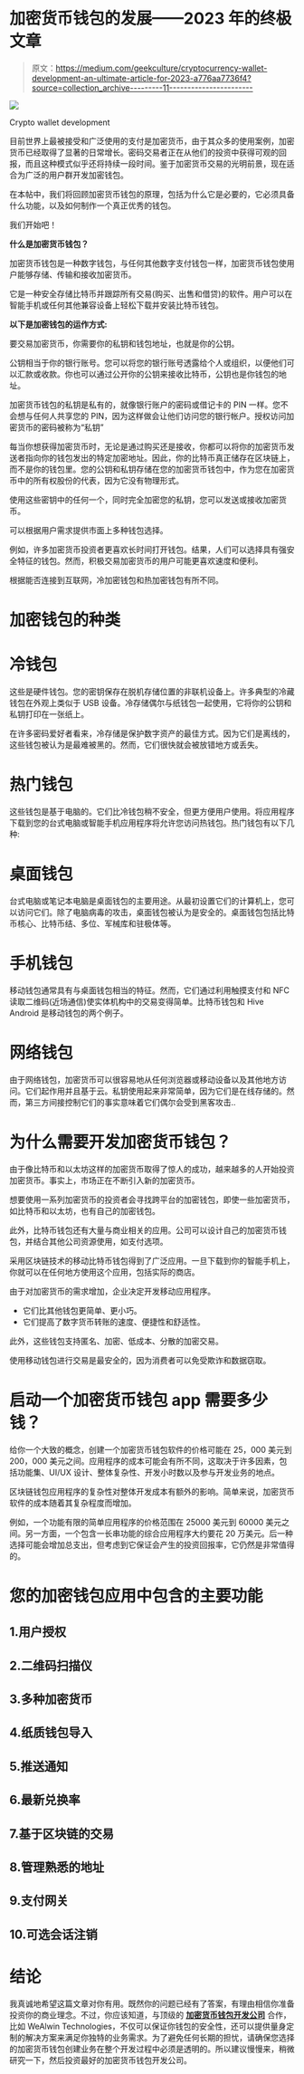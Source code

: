 # 加密货币钱包的发展——2023 年的终极文章

> 原文：<https://medium.com/geekculture/cryptocurrency-wallet-development-an-ultimate-article-for-2023-a776aa7736f4?source=collection_archive---------11----------------------->

![](img/ff9824c304af562fe59a2dbb1e7f8fc9.png)

Crypto wallet development

目前世界上最被接受和广泛使用的支付是加密货币，由于其众多的使用案例，加密货币已经取得了显著的日常增长。密码交易者正在从他们的投资中获得可观的回报，而且这种模式似乎还将持续一段时间。鉴于加密货币交易的光明前景，现在适合为广泛的用户群开发加密钱包。

在本帖中，我们将回顾加密货币钱包的原理，包括为什么它是必要的，它必须具备什么功能，以及如何制作一个真正优秀的钱包。

我们开始吧！

**什么是加密货币钱包？**

加密货币钱包是一种数字钱包，与任何其他数字支付钱包一样，加密货币钱包使用户能够存储、传输和接收加密货币。

它是一种安全存储比特币并跟踪所有交易(购买、出售和借贷)的软件。用户可以在智能手机或任何其他兼容设备上轻松下载并安装比特币钱包。

**以下是加密钱包的运作方式:**

要交易加密货币，你需要你的私钥和钱包地址，也就是你的公钥。

公钥相当于你的银行账号。您可以将您的银行账号透露给个人或组织，以便他们可以汇款或收款。你也可以通过公开你的公钥来接收比特币，公钥也是你钱包的地址。

加密货币钱包的私钥是私有的，就像银行账户的密码或借记卡的 PIN 一样。您不会想与任何人共享您的 PIN，因为这样做会让他们访问您的银行帐户。授权访问加密货币的密码被称为“私钥”

每当你想获得加密货币时，无论是通过购买还是接收，你都可以将你的加密货币发送者指向你的钱包发出的特定加密地址。因此，你的比特币真正储存在区块链上，而不是你的钱包里。您的公钥和私钥存储在您的加密货币钱包中，作为您在加密货币中的所有权股份的代表，因为它没有物理形式。

使用这些密钥中的任何一个，同时完全加密您的私钥，您可以发送或接收加密货币。

可以根据用户需求提供市面上多种钱包选择。

例如，许多加密货币投资者更喜欢长时间打开钱包。结果，人们可以选择具有强安全特征的钱包。然而，积极交易加密货币的用户可能更喜欢速度和便利。

根据能否连接到互联网，冷加密钱包和热加密钱包有所不同。

# **加密钱包的种类**

# 冷钱包

这些是硬件钱包。您的密钥保存在脱机存储位置的非联机设备上。许多典型的冷藏钱包在外观上类似于 USB 设备。冷存储偶尔与纸钱包一起使用，它将你的公钥和私钥打印在一张纸上。

在许多密码爱好者看来，冷存储是保护数字资产的最佳方式。因为它们是离线的，这些钱包被认为是最难被黑的。然而，它们很快就会被放错地方或丢失。

# 热门钱包

这些钱包是基于电脑的。它们比冷钱包稍不安全，但更方便用户使用。将应用程序下载到您的台式电脑或智能手机应用程序将允许您访问热钱包。热门钱包有以下几种:

# **桌面钱包**

台式电脑或笔记本电脑是桌面钱包的主要用途。从最初设置它们的计算机上，您可以访问它们。除了电脑病毒的攻击，桌面钱包被认为是安全的。桌面钱包包括比特币核心、比特币结、多位、军械库和驻极体等。

# 手机钱包

移动钱包通常具有与桌面钱包相当的特征。然而，它们通过利用触摸支付和 NFC 读取二维码(近场通信)使实体机构中的交易变得简单。比特币钱包和 Hive Android 是移动钱包的两个例子。

# 网络钱包

由于网络钱包，加密货币可以很容易地从任何浏览器或移动设备以及其他地方访问。它们起作用并且基于云。私钥使用起来非常简单，因为它们是在线存储的。然而，第三方间接控制它们的事实意味着它们偶尔会受到黑客攻击..

# **为什么需要开发加密货币钱包？**

由于像比特币和以太坊这样的加密货币取得了惊人的成功，越来越多的人开始投资加密货币。事实上，市场正在不断引入新的加密货币。

想要使用一系列加密货币的投资者会寻找跨平台的加密钱包，即使一些加密货币，如比特币和以太坊，也有自己的加密钱包。

此外，比特币钱包还有大量与商业相关的应用。公司可以设计自己的加密货币钱包，并结合其他公司资源使用，如支付选项。

采用区块链技术的移动比特币钱包得到了广泛应用。一旦下载到你的智能手机上，你就可以在任何地方使用这个应用，包括实际的商店。

由于对加密货币的需求增加，企业决定开发移动应用程序。

*   它们比其他钱包更简单、更小巧。
*   它们提高了数字货币转账的速度、便捷性和舒适性。

此外，这些钱包支持匿名、加密、低成本、分散的加密交易。

使用移动钱包进行交易是最安全的，因为消费者可以免受欺诈和数据窃取。

# **启动一个加密货币钱包 app 需要多少钱？**

给你一个大致的概念，创建一个加密货币钱包软件的价格可能在 25，000 美元到 200，000 美元之间。应用程序的成本可能会有所不同，这取决于许多因素，包括功能集、UI/UX 设计、整体复杂性、开发小时数以及参与开发业务的地点。

区块链钱包应用程序的复杂性对整体开发成本有额外的影响。简单来说，加密货币软件的成本随着其复杂程度而增加。

例如，一个功能有限的简单应用程序的价格范围在 25000 美元到 60000 美元之间。另一方面，一个包含一长串功能的综合应用程序大约要花 20 万美元。后一种选择可能会增加总支出，但考虑到它保证会产生的投资回报率，它仍然是非常值得的。

# **您的加密钱包应用中包含的主要功能**

## 1.用户授权

## 2.二维码扫描仪

## 3.多种加密货币

## 4.纸质钱包导入

## 5.推送通知

## 6.最新兑换率

## 7.基于区块链的交易

## 8.管理熟悉的地址

## 9.支付网关

## 10.可选会话注销

# 结论

我真诚地希望这篇文章对你有用。既然你的问题已经有了答案，有理由相信你准备投资你的商业理念。不过，你应该知道，与顶级的 [**加密货币钱包开发公司**](https://www.alwin.io/cryptocurrency-wallet-development-company) 合作，比如 WeAlwin Technologies，不仅可以保证你钱包的安全性，还可以提供量身定制的解决方案来满足你独特的业务需求。为了避免任何长期的担忧，请确保您选择的加密货币钱包创建业务在整个开发过程中必须是透明的。所以建议慢慢来，稍微研究一下，然后投资最好的加密货币钱包开发公司。